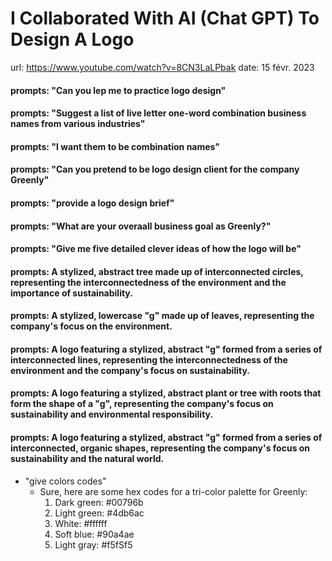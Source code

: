 I Collaborated With AI (Chat GPT) To Design A Logo
==================================================

url: https://www.youtube.com/watch?v=8CN3LaLPbak
date: 15 févr. 2023


#### prompts: "Can you lep me to practice logo design"

#### prompts: "Suggest a list of live letter one-word combination business names from various industries"

#### prompts: "I want them to be combination names"

#### prompts: "Can you pretend to be logo design client for the company Greenly"

#### prompts: "provide a logo design brief"

#### prompts: "What are your overaall business goal as Greenly?"

#### prompts: "Give me five detailed clever ideas of how the logo will be"

#### prompts: A stylized, abstract tree made up of interconnected circles, representing the interconnectedness of the environment and the importance of sustainability. 

#### prompts: A stylized, lowercase "g" made up of leaves, representing the company's focus on the environment. 

#### prompts: A logo featuring a stylized, abstract "g" formed from a series of interconnected lines, representing the interconnectedness of the environment and the company's focus on sustainability. 

#### prompts: A logo featuring a stylized, abstract plant or tree with roots that form the shape of a "g", representing the company's focus on sustainability and environmental responsibility.  

#### prompts: A logo featuring a stylized, abstract "g" formed from a series of interconnected, organic shapes, representing the company's focus on sustainability and the natural world. 
- "give colors codes"
  - Sure, here are some hex codes for a tri-color palette for Greenly: 
    1. Dark green: #00796b 
    2. Light green: #4db6ac 
    3. White: #ffffff 
    4. Soft blue: #90a4ae 
    5. Light gray: #f5fSf5 